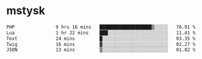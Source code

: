 # mstysk

<!--START_SECTION:waka-->

```txt
PHP               9 hrs 16 mins   ███████████████████▒░░░░░   76.91 %
Lua               1 hr 22 mins    ███░░░░░░░░░░░░░░░░░░░░░░   11.41 %
Text              24 mins         █░░░░░░░░░░░░░░░░░░░░░░░░   03.35 %
Twig              16 mins         ▓░░░░░░░░░░░░░░░░░░░░░░░░   02.27 %
JSON              13 mins         ▒░░░░░░░░░░░░░░░░░░░░░░░░   01.82 %
```

<!--END_SECTION:waka-->

